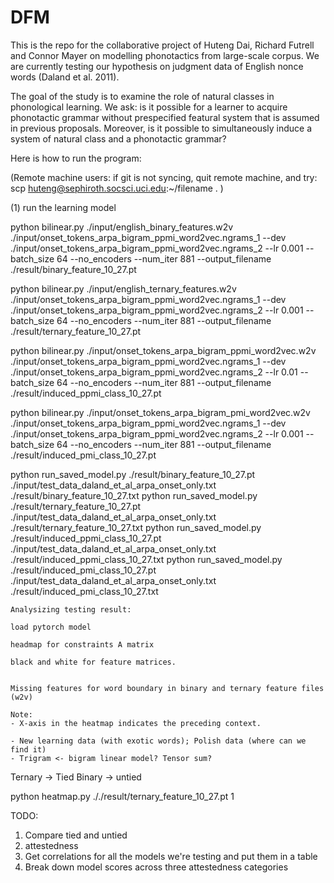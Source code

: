 # DFM

This is the repo for the collaborative project of Huteng Dai, Richard Futrell and Connor Mayer on modelling
phonotactics from large-scale corpus. We are currently testing our hypothesis on judgment data of English nonce words (Daland et al. 2011).

The goal of the study is to examine the role of natural classes in phonological learning. We ask: is it possible for a learner to acquire phonotactic grammar without prespecified featural system that is assumed in previous proposals. Moreover, is it possible to simultaneously induce a system of natural class and a phonotactic grammar?

Here is how to run the program:

(Remote machine users: if git is not syncing, quit remote machine, and try:
scp huteng@sephiroth.socsci.uci.edu:~/filename . )

(1) run the learning model

<!-- binary feature -->
python bilinear.py ./input/english_binary_features.w2v ./input/onset_tokens_arpa_bigram_ppmi_word2vec.ngrams_1 --dev ./input/onset_tokens_arpa_bigram_ppmi_word2vec.ngrams_2 --lr 0.001 --batch_size 64 --no_encoders --num_iter 881 --output_filename ./result/binary_feature_10_27.pt

<!-- ternary feature -->
python bilinear.py ./input/english_ternary_features.w2v ./input/onset_tokens_arpa_bigram_ppmi_word2vec.ngrams_1 --dev ./input/onset_tokens_arpa_bigram_ppmi_word2vec.ngrams_2 --lr 0.001 --batch_size 64 --no_encoders --num_iter 881 --output_filename ./result/ternary_feature_10_27.pt

python bilinear.py ./input/onset_tokens_arpa_bigram_ppmi_word2vec.w2v ./input/onset_tokens_arpa_bigram_ppmi_word2vec.ngrams_1 --dev ./input/onset_tokens_arpa_bigram_ppmi_word2vec.ngrams_2 --lr 0.01 --batch_size 64 --no_encoders --num_iter 881 --output_filename ./result/induced_ppmi_class_10_27.pt

python bilinear.py ./input/onset_tokens_arpa_bigram_pmi_word2vec.w2v ./input/onset_tokens_arpa_bigram_ppmi_word2vec.ngrams_1 --dev ./input/onset_tokens_arpa_bigram_ppmi_word2vec.ngrams_2 --lr 0.001 --batch_size 64 --no_encoders --num_iter 881 --output_filename ./result/induced_pmi_class_10_27.pt

<!--  OLD command (output everything in the terminal to binary1.csv):
- for binary features
python run_learning_model.py ./input/english_binary_features.w2v ./input/onset_tokens_arpa_bigram_ppmi_word2vec.ngrams_1 ./input/onset_tokens_arpa_bigram_ppmi_word2vec.ngrams_2 ./result/binary1.csv

- for ternary features
python run_learning_model.py ./input/english_ternary_features.w2v ./input/onset_tokens_arpa_bigram_ppmi_word2vec.ngrams_1 ./input/onset_tokens_arpa_bigram_ppmi_word2vec.ngrams_2 ./result/ternary1.csv

- for learned embeddings (Mayer 2020)
python run_learning_model.py ./input/onset_tokens_arpa_bigram_ppmi_word2vec.w2v ./input/onset_tokens_arpa_bigram_ppmi_word2vec.ngrams_1 ./input/onset_tokens_arpa_bigram_ppmi_word2vec.ngrams_2 ./result/induced_ppmi_class.csv -->

<!-- Run saved models -->

python run_saved_model.py ./result/binary_feature_10_27.pt ./input/test_data_daland_et_al_arpa_onset_only.txt ./result/binary_feature_10_27.txt
python run_saved_model.py ./result/ternary_feature_10_27.pt ./input/test_data_daland_et_al_arpa_onset_only.txt ./result/ternary_feature_10_27.txt
python run_saved_model.py ./result/induced_ppmi_class_10_27.pt ./input/test_data_daland_et_al_arpa_onset_only.txt ./result/induced_ppmi_class_10_27.txt
python run_saved_model.py ./result/induced_pmi_class_10_27.pt ./input/test_data_daland_et_al_arpa_onset_only.txt ./result/induced_pmi_class_10_27.txt


    Analysizing testing result:

    load pytorch model

    headmap for constraints A matrix

    black and white for feature matrices.


    Missing features for word boundary in binary and ternary feature files (w2v)

    Note: 
    - X-axis in the heatmap indicates the preceding context.

    - New learning data (with exotic words); Polish data (where can we find it)
    - Trigram <- bigram linear model? Tensor sum?


Ternary -> Tied
Binary -> untied

python heatmap.py ././result/ternary_feature_10_27.pt 1



TODO:
1. Compare tied and untied 
2. attestedness
3. Get correlations for all the models we're testing and put them in a table
4. Break down model scores across three attestedness categories
